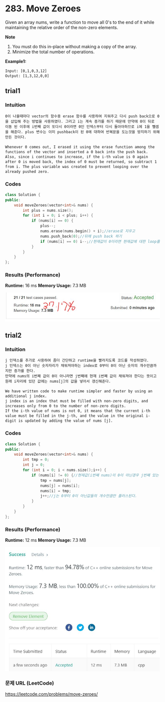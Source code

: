 # 283. Move Zeroes
Given an array nums, write a function to move all 0's to the end of it while maintaining the relative order of the non-zero elements. 

**Note**
1.  You must do this in-place without making a copy of the array.
2.  Minimize the total number of operations. 

**Example1:**   
```
Input: [0,1,0,3,12]
Output: [1,3,12,0,0]
```

## trial1
### Intuition
```
0이 나올때마다 vector의 함수중 erase 함수를 사용하여 지워주고 다시 push back으로 0을 삽입해 주는 방법을 사용하였다. 그리고 i는 계속 증가를 하기 때문에 만약에 0이 뒤로 이동 된 이후에 i번째 값이 또다시 0이라면 0인 인덱스부터 다시 돌아야하므로 i에 1을 뺄셈을 해준다. plus 변수는 이미 pushback이 된 0에 대하여 반복문을 도는것을 방지하기 위해 만든 것이다.

Whenever 0 comes out, I erased it using the erase function among the functions of the vector and inserted a 0 back into the push back. Also, since i continues to increase, if the i-th value is 0 again after 0 is moved back, the index of 0 must be returned, so subtract 1 from i. The plus variable was created to prevent looping over the already pushed zero.
```
### Codes  
```cpp
class Solution {
public:
	void moveZeroes(vector<int>& nums) {
		int plus = nums.size();
		for (int i = 0; i < plus; i++) {
			if (nums[i] == 0) {
				plus--;
				nums.erase(nums.begin() + i);//erase로 지우고
				nums.push_back(0);//뒤에 push back 하기
				if (nums[i] == 0) i--;//현재값이 0이라면 현재값에 대한 loop를 돌아야함
			}
		}
	}
};
```

### Results (Performance)  
**Runtime:**  16 ms
**Memory Usage:** 	7.3 MB

<p align="center"> 
<img src="./capture.JPG">
</p>

## trial2
### Intuition
```
j 인덱스를 추가로 사용하여 좀더 간단하고 runtime을 빨라지도록 코드를 작성하였다.
j 인덱스는 0이 아닌 숫자자리가 채워져야하는 index로 0부터 0이 아닌 숫자의 개수만큼까지만 증가를 한다.
만약에 nums의 i번째 값이 0이 아니라면 j번째에 현재 i번째 값이 채워져야 한다는 뜻이고 원래 i자리에 있던 값에는 nums[j]의 값을 넣어서 갱신해준다.

We have written code to make runtime simpler and faster by using an additional j index.
j index is an index that must be filled with non-zero digits, and increases only from 0 to the number of non-zero digits.
If the i-th value of nums is not 0, it means that the current i-th value must be filled in the j-th, and the value in the original i-digit is updated by adding the value of nums [j].
```
### Codes  
```cpp
class Solution {
public:
	void moveZeroes(vector<int>& nums) {
		int tmp = 0;
		int j = 0;
		for (int i = 0; i < nums.size();i++) {
			if (nums[i] != 0) {//현재값(i번째 nums)이 0이 아닌경우 j번째 있는 값과 swqp을 진행한다. (j는 0이 아닌 숫자가 있어야하는 자리 인덱스)
				tmp = nums[j];
				nums[j] = nums[i];
				nums[i] = tmp;
				j++;//j는 0부터 0이 아닌값들의 개수만큼만 플러스된다.
			}
		}
	}
};
```

### Results (Performance)  
**Runtime:**  12 ms
**Memory Usage:** 	7.3 MB

<p align="center"> 
<img src="./capture2.JPG">
</p>

### 문제 URL (LeetCode)  
https://leetcode.com/problems/move-zeroes/
